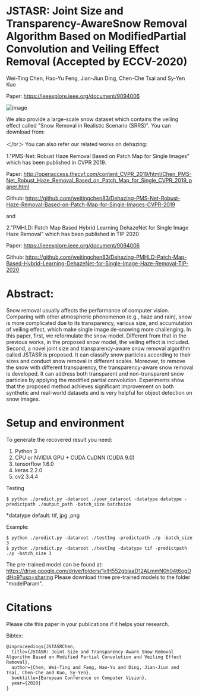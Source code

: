 # JSTASR: Joint Size and Transparency-AwareSnow Removal Algorithm Based on ModifiedPartial Convolution and Veiling Effect Removal (Accepted by ECCV-2020)

Wei-Ting Chen, Hao-Yu Feng, Jian-Jiun Ding, Chen-Che Tsai and Sy-Yen Kuo

Paper:
https://ieeexplore.ieee.org/document/9094006

![image](https://github.com/weitingchen83/JSTASR-DesnowNet-ECCV-2020/blob/master/folder/757b447c-5599-4000-bdf9-dbe215607cc3-u1.png)




We also provide a large-scale snow dataset which contains the veiling effect called "Snow Removal in Realistic Scenario (SRRS)". You can download from:


＜/br＞
You can also refer our related works on dehazing:

1."PMS-Net: Robust Haze Removal Based on Patch Map for Single Images" which has been published in CVPR 2019.

Paper:
http://openaccess.thecvf.com/content_CVPR_2019/html/Chen_PMS-Net_Robust_Haze_Removal_Based_on_Patch_Map_for_Single_CVPR_2019_paper.html

Github:
https://github.com/weitingchen83/Dehazing-PMS-Net-Robust-Haze-Removal-Based-on-Patch-Map-for-Single-Images-CVPR-2019

and

2."PMHLD: Patch Map Based Hybrid Learning DehazeNet for Single Image Haze Removal" which has been published in TIP 2020

Paper:
https://ieeexplore.ieee.org/document/9094006

Github:
https://github.com/weitingchen83/Dehazing-PMHLD-Patch-Map-Based-Hybrid-Learning-DehazeNet-for-Single-Image-Haze-Removal-TIP-2020


# Abstract:

Snow removal usually affects the performance of computer vision. Comparing with other atmospheric phenomenon (e.g., haze and rain), snow is more complicated due to its transparency, various size, and accumulation of veiling effect, which make single image de-snowing more challenging. In this paper, first, we reformulate the snow model. Different from that in the previous works, in the proposed snow model, the veiling effect is included. Second, a novel joint size and transparency-aware snow removal algorithm called JSTASR is proposed. It can classify snow particles according to their sizes and conduct snow removal in different scales. Moreover, to remove the snow with different transparency, the transparency-aware snow removal is developed. It can address both transparent and non-transparent snow particles by applying the modified partial convolution. Experiments show that the proposed method achieves significant improvement on both synthetic and real-world datasets and is very helpful for object detection on snow images.


# Setup and environment

To generate the recovered result you need:

1. Python 3 
2. CPU or NVIDIA GPU + CUDA CuDNN (CUDA 9.0)
3. tensorflow 1.6.0
4. keras 2.2.0
5. cv2 3.4.4

Testing
```
$ python ./predict.py -dataroot ./your_dataroot -datatype datatype -predictpath ./output_path -batch_size batchsize
```
*datatype default: tif, jpg ,png

Example:
```
$ python ./predict.py -dataroot ./testImg -predictpath ./p -batch_size 3
$ python ./predict.py -dataroot ./testImg -datatype tif -predictpath ./p -batch_size 3
```
The pre-trained model can be found at: https://drive.google.com/drive/folders/1xlH552gblaaD12ALmmN0h04t6ogDdHp9?usp=sharing
Please download three pre-trained models to the folder "modelParam".

# Citations
Please cite this paper in your publications if it helps your research.  

Bibtex:
```
@inproceedings{JSTASRChen,
  title={JSTASR: Joint Size and Transparency-Aware Snow Removal Algorithm Based on Modified Partial Convolution and Veiling Effect Removal},
  author={Chen, Wei-Ting and Fang, Hao-Yu and Ding, Jian-Jiun and Tsai, Chen-Che and Kuo, Sy-Yen},
  booktitle={European Conference on Computer Vision},
  year={2020}
}

```
